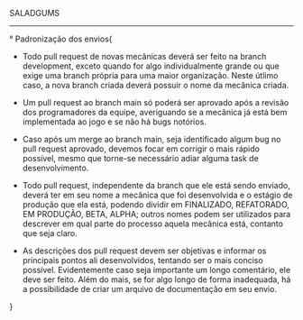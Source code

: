 SALADGUMS
_________________________

° Padronização dos envios{

- Todo pull request de novas mecânicas deverá ser feito na branch development, exceto quando for algo individualmente grande ou que exige uma branch própria para uma maior organização. Neste útlimo caso, a nova branch criada deverá possuir o nome da mecânica criada.

- Um pull request ao branch main só poderá ser aprovado após a revisão dos programadores da equipe, averiguando se a mecânica já está bem implementada ao jogo e se não há bugs notórios.

- Caso após um merge ao branch main, seja identificado algum bug no pull request aprovado, devemos focar em corrigir o mais rápido possível, mesmo que torne-se necessário adiar alguma task de desenvolvimento.

- Todo pull request, independente da branch que ele está sendo enviado, deverá ter em seu nome a mecânica que foi desenvolvida e o estágio de produção que ela está, podendo dividir em FINALIZADO, REFATORADO, EM PRODUÇÃO, BETA, ALPHA; outros nomes podem ser utilizados para descrever em qual parte do processo aquela mecânica está, contanto que seja claro.

- As descrições dos pull request devem ser objetivas e informar os principais pontos ali desenvolvidos, tentando ser o mais conciso possível. Evidentemente caso seja importante um longo comentário, ele deve ser feito. Além do mais, se for algo longo de forma inadequada, há a possibilidade de criar um arquivo de documentação em seu envio.

}
